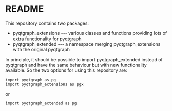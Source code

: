 # README #

This repository contains two packages:

* pyqtgraph_extensions --- various classes and functions providing lots of extra functionality for pyqtgraph
* pyqtgraph_extended --- a namespace merging pyqtgraph_extensions with the original pyqtgraph

In principle, it should be possible to import pyqtgraph_extended instead of pyqtgraph and have the same behaviour but with new functionality available. So the two options for using this repository are:

    import pyqtgraph as pg
    import pyqtgraph_extensions as pgx

or 

    import pyqtgraph_extended as pg